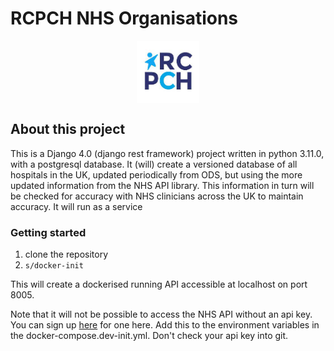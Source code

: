 # RCPCH NHS Organisations

<p align="center">
    <p align="center">
    <img align="center" src="/static/rcpch-logo.jpg" width='100px'/>
    </p>
</p>

## About this project

This is a Django 4.0 (django rest framework) project written in python 3.11.0, with a postgresql database. It (will) create a versioned database of all hospitals in the UK, updated periodically from ODS, but using the more updated information from the NHS API library. This information in turn will be checked for accuracy with NHS clinicians across the UK to maintain accuracy. It will run as a service

### Getting started

1. clone the repository
2. ``` s/docker-init ```

This will create a dockerised running API accessible at localhost on port 8005.

Note that it will not be possible to access the NHS API without an api key. You can sign up [here]('https://developer.api.nhs.uk/nhs-api') for one here. Add this to the environment variables in the docker-compose.dev-init.yml. Don't check your api key into git.
